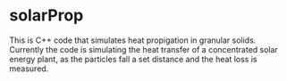 # solarProp
This is C++ code that simulates heat propigation in granular solids. Currently the code is simulating the heat transfer of a concentrated solar energy plant, as the particles fall a set distance and the heat loss is measured. 
